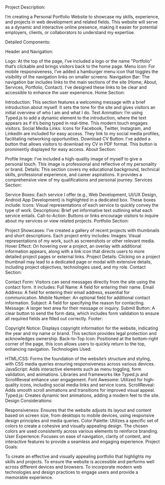 Project Description:

I’m creating a Personal Portfolio Website to showcase my skills, experience, and projects in web development and related fields. This website will serve as a dynamic and interactive online presence, making it easier for potential employers, clients, or collaborators to understand my expertise.

Detailed Components:

Header and Navigation:

Logo: At the top of the page, I’ve included a logo or the name "Portfolio" that’s clickable and brings visitors back to the home page.
Menu Icon: For mobile responsiveness, I’ve added a hamburger menu icon that toggles the visibility of the navigation links on smaller screens.
Navigation Bar: The navigation bar includes links to the main sections of the site (Home, About, Services, Portfolio, Contact). I’ve designed these links to be clear and accessible to enhance the user experience.
Home Section:

Introduction: This section features a welcoming message with a brief introduction about myself. It sets the tone for the site and gives visitors an initial overview of who I am and what I do.
Text Animation: I’m using Typed.js to add a dynamic element to the introduction, where the text appears as if it’s being typed in real-time. This modern touch engages visitors.
Social Media Links: Icons for Facebook, Twitter, Instagram, and LinkedIn are included for easy access. They link to my social media profiles, facilitating networking opportunities.
Download CV Button: I’ve added a button that allows visitors to download my CV in PDF format. This button is prominently displayed for easy access.
About Section:

Profile Image: I’ve included a high-quality image of myself to give a personal touch. This image is professional and reflective of my personality or brand.
Details: This section covers my educational background, technical skills, professional experience, and career aspirations. It provides a comprehensive view of my qualifications and personal journey.
Services Section:

Service Boxes: Each service I offer (e.g., Web Development, UI/UX Design, Android App Development) is highlighted in a dedicated box. These boxes include:
Icons: Visual representations of each service to quickly convey the type of work.
Descriptions: Brief yet informative text outlining what each service entails.
Call-to-Action: Buttons or links encourage visitors to inquire about my services or view related projects.
Portfolio Section:

Project Showcases: I’ve created a gallery of recent projects with thumbnails and short descriptions. Each project entry includes:
Images: Visual representations of my work, such as screenshots or other relevant media.
Hover Effect: On hovering over a project, an overlay with additional information appears, along with a link icon that directs users to more detailed project pages or external links.
Project Details: Clicking on a project thumbnail may lead to a dedicated page or modal with extensive details, including project objectives, technologies used, and my role.
Contact Section:

Contact Form: Visitors can send messages directly from the site using the contact form. It includes:
Full Name: A field for entering their name.
Email Address: A field for entering their email address, essential for communication.
Mobile Number: An optional field for additional contact information.
Subject: A field for specifying the reason for contacting.
Message: A larger text area for their message or inquiry.
Submit Button: A clear button to send the form data, which includes form validation to ensure all required fields are filled out correctly.
Footer:

Copyright Notice: Displays copyright information for the website, indicating the year and my name or brand. This section provides legal protection and acknowledges ownership.
Back-to-Top Icon: Positioned at the bottom-right corner of the page, this icon allows users to quickly return to the top, enhancing navigation.
Technologies Used:

HTML/CSS: Forms the foundation of the website’s structure and styling, with CSS media queries ensuring responsiveness across various devices.
JavaScript: Adds interactive elements such as menu toggling, form validation, and animations. Libraries and frameworks like Typed.js and ScrollReveal enhance user engagement.
Font Awesome: Utilized for high-quality icons, including social media links and service icons.
ScrollReveal: Adds smooth scroll animations and transitions for improved visual appeal.
Typed.js: Creates dynamic text animations, adding a modern feel to the site.
Design Considerations:

Responsiveness: Ensures that the website adjusts its layout and content based on screen size, from desktops to mobile devices, using responsive design principles and media queries.
Color Palette: Utilizes a specific set of colors to create a cohesive and visually appealing design. The chosen colors are used consistently across various elements to reinforce branding.
User Experience: Focuses on ease of navigation, clarity of content, and interactive features to provide a seamless and engaging experience.
Project Goals:

To create an effective and visually appealing portfolio that highlights my skills and projects.
To ensure the website is accessible and performs well across different devices and browsers.
To incorporate modern web technologies and design practices to engage users and provide a memorable experience.
